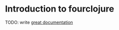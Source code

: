 # Introduction to fourclojure

TODO: write [great documentation](http://jacobian.org/writing/great-documentation/what-to-write/)
